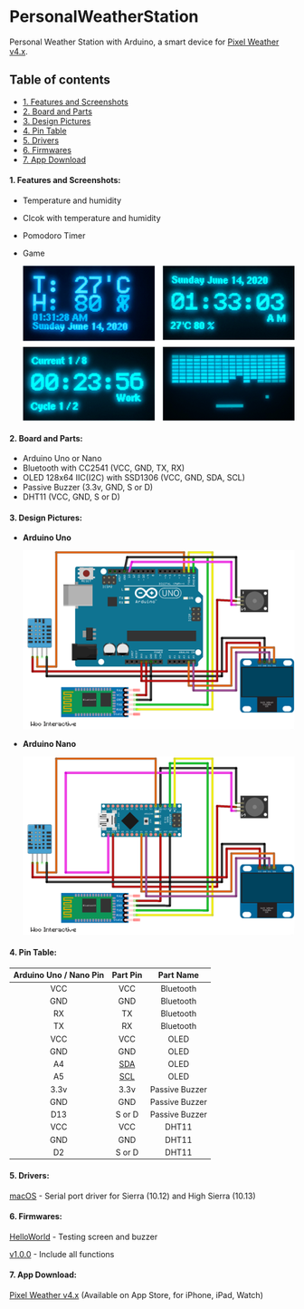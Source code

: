 # PersonalWeatherStation
Personal Weather Station with Arduino, a smart device for [Pixel Weather v4.x](https://apps.apple.com/app/id1278650505).
  
  

## Table of contents
- [1. Features and Screenshots](#1-features-and-screenshots)
- [2. Board and Parts](#2-board-and-parts)
- [3. Design Pictures](#3-design-pictures)
- [4. Pin Table](#4-pin-table)
- [5. Drivers](#5-drivers)
- [6. Firmwares](#6-firmwares)
- [7. App Download](#7-app-download)
  


#### **1. Features and Screenshots:**

- Temperature and humidity
- Clcok with temperature and humidity
- Pomodoro Timer
- Game

    ![](/images/v1.0.0_OLED.png)
  


#### **2. Board and Parts:**

- Arduino Uno or Nano
- Bluetooth with CC2541 (VCC, GND, TX, RX)
- OLED 128x64 IIC(I2C) with SSD1306 (VCC, GND, SDA, SCL)
- Passive Buzzer (3.3v, GND, S or D)
- DHT11 (VCC, GND, S or D)
  


#### **3. Design Pictures:**

- **Arduino Uno**

    ![](/images/v1.0.0_Uno.png)

- **Arduino Nano**

    ![](/images/v1.0.0_Nano.png)
  


#### **4. Pin Table:**

Arduino Uno / Nano Pin | Part Pin | Part Name |
:-: | :-: | :-: |
VCC | VCC | Bluetooth |
GND | GND| Bluetooth |
RX | TX| Bluetooth |
TX | RX| Bluetooth |
VCC | VCC| OLED |
GND | GND| OLED |
A4 | [SDA](https://www.arduino.cc/en/Reference/Wire)| OLED |
A5 | [SCL](https://www.arduino.cc/en/Reference/Wire)| OLED |
3.3v | 3.3v| Passive Buzzer |
GND | GND| Passive Buzzer |
D13 | S or D| Passive Buzzer |
VCC | VCC| DHT11 |
GND | GND| DHT11 |
D2 | S or D| DHT11 |
  


#### **5. Drivers:**

[macOS](/drivers/CH34x_Install_V1.5.pkg) - Serial port driver for Sierra (10.12) and High Sierra (10.13)
  


#### **6. Firmwares:**

[HelloWorld](/firmwares/HelloWorld.hex.zip) - Testing screen and buzzer

[v1.0.0](/firmwares/v1.0.0.hex.zip) - Include all functions
  


#### **7. App Download:**

[Pixel Weather v4.x](https://apps.apple.com/app/id1278650505) (Available on App Store, for iPhone, iPad, Watch)
